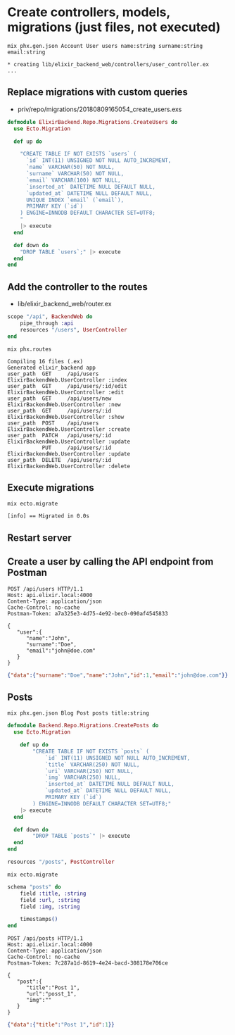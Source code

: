 # Create controllers, models, migrations (just files, not executed)

```shell
mix phx.gen.json Account User users name:string surname:string email:string
```

```
* creating lib/elixir_backend_web/controllers/user_controller.ex
...
```

## Replace migrations with custom queries

* priv/repo/migrations/20180809165054_create_users.exs

```ex
defmodule ElixirBackend.Repo.Migrations.CreateUsers do
  use Ecto.Migration

  def up do

    "CREATE TABLE IF NOT EXISTS `users` (
      `id` INT(11) UNSIGNED NOT NULL AUTO_INCREMENT,
      `name` VARCHAR(50) NOT NULL,
      `surname` VARCHAR(50) NOT NULL,
      `email` VARCHAR(100) NOT NULL,
      `inserted_at` DATETIME NULL DEFAULT NULL,
      `updated_at` DATETIME NULL DEFAULT NULL,
      UNIQUE INDEX `email` (`email`),
      PRIMARY KEY (`id`)
    ) ENGINE=INNODB DEFAULT CHARACTER SET=UTF8;
    "
    |> execute
  end

  def down do
    "DROP TABLE `users`;" |> execute
  end
end
```

## Add the controller to the routes

* lib/elixir_backend_web/router.ex

```ex
scope "/api", BackendWeb do
    pipe_through :api
    resources "/users", UserController
end
```

```shell
mix phx.routes
```

```
Compiling 16 files (.ex)
Generated elixir_backend app
user_path  GET     /api/users           ElixirBackendWeb.UserController :index
user_path  GET     /api/users/:id/edit  ElixirBackendWeb.UserController :edit
user_path  GET     /api/users/new       ElixirBackendWeb.UserController :new
user_path  GET     /api/users/:id       ElixirBackendWeb.UserController :show
user_path  POST    /api/users           ElixirBackendWeb.UserController :create
user_path  PATCH   /api/users/:id       ElixirBackendWeb.UserController :update
           PUT     /api/users/:id       ElixirBackendWeb.UserController :update
user_path  DELETE  /api/users/:id       ElixirBackendWeb.UserController :delete
```

## Execute migrations

```shell
mix ecto.migrate
```

```
[info] == Migrated in 0.0s
```

## Restart server

## Create a user by calling the API endpoint from Postman

```http
POST /api/users HTTP/1.1
Host: api.elixir.local:4000
Content-Type: application/json
Cache-Control: no-cache
Postman-Token: a7a325e3-4d75-4e92-bec0-090af4545833

{  
   "user":{  
      "name":"John",
      "surname":"Doe",
      "email":"john@doe.com"
   }
}
```

```json
{"data":{"surname":"Doe","name":"John","id":1,"email":"john@doe.com"}}
```

## Posts

```shell
mix phx.gen.json Blog Post posts title:string
```

```ex
defmodule Backend.Repo.Migrations.CreatePosts do
  use Ecto.Migration

	def up do
		"CREATE TABLE IF NOT EXISTS `posts` (
			`id` INT(11) UNSIGNED NOT NULL AUTO_INCREMENT,
			`title` VARCHAR(250) NOT NULL,
			`uri` VARCHAR(250) NOT NULL,
			`img` VARCHAR(250) NULL,
			`inserted_at` DATETIME NULL DEFAULT NULL,
			`updated_at` DATETIME NULL DEFAULT NULL,
			PRIMARY KEY (`id`)
		) ENGINE=INNODB DEFAULT CHARACTER SET=UTF8;"
    |> execute
  end

  def down do
		"DROP TABLE `posts`" |> execute
  end
end
```

```ex
resources "/posts", PostController
```

```shell
mix ecto.migrate
```

```ex
schema "posts" do
    field :title, :string
	field :url, :string
	field :img, :string

    timestamps()
end
```

```http
POST /api/posts HTTP/1.1
Host: api.elixir.local:4000
Content-Type: application/json
Cache-Control: no-cache
Postman-Token: 7c287a1d-8619-4e24-bacd-308178e706ce

{  
   "post":{  
      "title":"Post 1",
      "url":"posst_1",
      "img":""
   }
}
```

```json
{"data":{"title":"Post 1","id":1}}
```